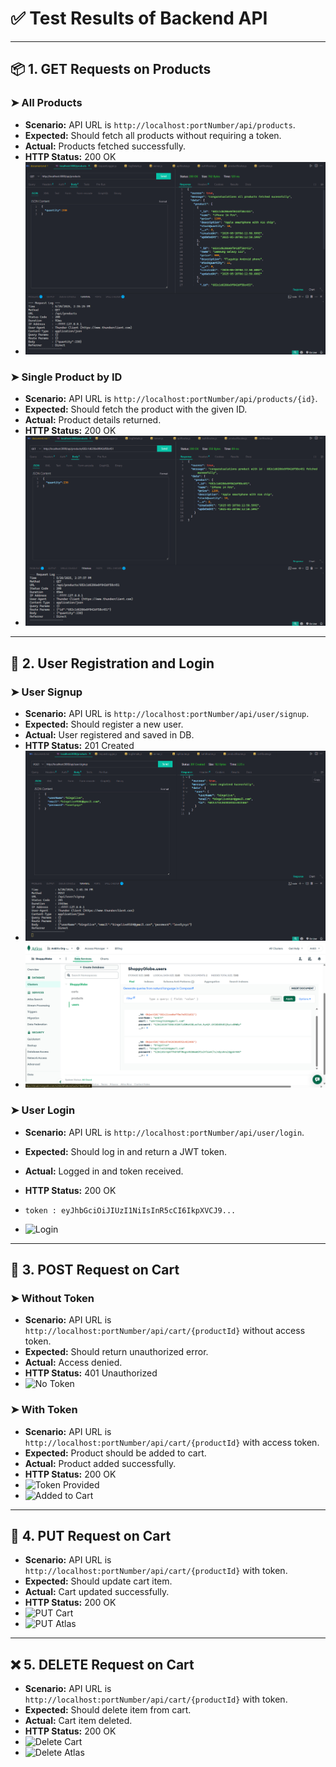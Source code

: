 
# ✅ Test Results of Backend API

---

## 📦 1. GET Requests on Products

### ➤ All Products

- **Scenario:** API URL is `http://localhost:portNumber/api/products`.
- **Expected:** Should fetch all products without requiring a token.
- **Actual:** Products fetched successfully.
- **HTTP Status:** 200 OK  
- ![All Products](./src/assests/get%20request%20for%20product.png)

### ➤ Single Product by ID

- **Scenario:** API URL is `http://localhost:portNumber/api/products/{id}`.
- **Expected:** Should fetch the product with the given ID.
- **Actual:** Product details returned.
- **HTTP Status:** 200 OK  
- ![Single Product](./src/assests/get%20request%20by%20id%20on%20product.png)

---

## 👤 2. User Registration and Login

### ➤ User Signup

- **Scenario:** API URL is `http://localhost:portNumber/api/user/signup`.
- **Expected:** Should register a new user.
- **Actual:** User registered and saved in DB.
- **HTTP Status:** 201 Created  
- ![Signup](./src/assests/registring%20user..png)  
- ![User in DB](./src/assests/user%20register%20on%20db.png)

### ➤ User Login

- **Scenario:** API URL is `http://localhost:portNumber/api/user/login`.
- **Expected:** Should log in and return a JWT token.
- **Actual:** Logged in and token received.
- **HTTP Status:** 200 OK  

- ```text
  token : eyJhbGciOiJIUzI1NiIsInR5cCI6IkpXVCJ9...
  ```

- ![Login](./src/assests/login.png)

---

## 🛒 3. POST Request on Cart

### ➤ Without Token

- **Scenario:** API URL is `http://localhost:portNumber/api/cart/{productId}` without access token.
- **Expected:** Should return unauthorized error.
- **Actual:** Access denied.
- **HTTP Status:** 401 Unauthorized  
- ![No Token](./src/assests/no%20access%20token%20is%20provided.png)

### ➤ With Token

- **Scenario:** API URL is `http://localhost:portNumber/api/cart/{productId}` with access token.
- **Expected:** Product should be added to cart.
- **Actual:** Product added successfully.
- **HTTP Status:** 200 OK  
- ![Token Provided](./src/assests/access%20token.png)  
- ![Added to Cart](./src/assests/product%20added%20in%20cart%20atlas.png)

---

## 🔄 4. PUT Request on Cart

- **Scenario:** API URL is `http://localhost:portNumber/api/cart/{productId}` with token.
- **Expected:** Should update cart item.
- **Actual:** Cart updated successfully.
- **HTTP Status:** 200 OK  
- ![PUT Cart](./src/assests/put%20on%20cart.png)  
- ![PUT Atlas](./src/assests/put%20on%20atlas.png)

---

## ❌ 5. DELETE Request on Cart

- **Scenario:** API URL is `http://localhost:portNumber/api/cart/{productId}` with token.
- **Expected:** Should delete item from cart.
- **Actual:** Cart item deleted.
- **HTTP Status:** 200 OK  
- ![Delete Cart](./src/assests/delete.png)  
- ![Delete Atlas](./src/assests/delete%20atlas.png)
